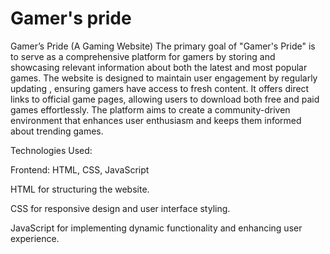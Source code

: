 # Gamer's pride

Gamer’s Pride (A Gaming Website)
The primary goal of "Gamer's Pride" is to serve as a comprehensive platform for gamers by storing and
showcasing relevant information about both the latest and most popular games. The website is designed to
maintain user engagement by regularly updating , ensuring gamers have access to fresh content. It offers direct
links to official game pages, allowing users to download both free and paid games effortlessly. The platform aims
to create a community-driven environment that enhances user enthusiasm and keeps them informed about
trending games.

Technologies Used:

Frontend: HTML, CSS, JavaScript

HTML for structuring the website.

CSS for responsive design and user interface styling.

JavaScript for implementing dynamic functionality and enhancing user experience.
